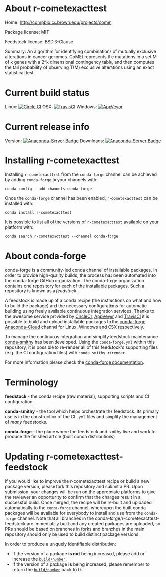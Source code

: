 About r-cometexacttest
======================

Home: http://compbio.cs.brown.edu/projects/comet

Package license: MIT

Feedstock license: BSD 3-Clause

Summary: An algorithm for identifying combinations of mutually exclusive alterations in cancer genomes. CoMEt represents the mutations in a set M of k genes with a 2^k dimensional contingency table, and then computes the tail probability of observing T(M) exclusive alterations using an exact statistical test.



Current build status
====================

Linux: [![Circle CI](https://circleci.com/gh/conda-forge/r-cometexacttest-feedstock.svg?style=shield)](https://circleci.com/gh/conda-forge/r-cometexacttest-feedstock)
OSX: [![TravisCI](https://travis-ci.org/conda-forge/r-cometexacttest-feedstock.svg?branch=master)](https://travis-ci.org/conda-forge/r-cometexacttest-feedstock)
Windows: [![AppVeyor](https://ci.appveyor.com/api/projects/status/github/conda-forge/r-cometexacttest-feedstock?svg=True)](https://ci.appveyor.com/project/conda-forge/r-cometexacttest-feedstock/branch/master)

Current release info
====================
Version: [![Anaconda-Server Badge](https://anaconda.org/conda-forge/r-cometexacttest/badges/version.svg)](https://anaconda.org/conda-forge/r-cometexacttest)
Downloads: [![Anaconda-Server Badge](https://anaconda.org/conda-forge/r-cometexacttest/badges/downloads.svg)](https://anaconda.org/conda-forge/r-cometexacttest)

Installing r-cometexacttest
===========================

Installing `r-cometexacttest` from the `conda-forge` channel can be achieved by adding `conda-forge` to your channels with:

```
conda config --add channels conda-forge
```

Once the `conda-forge` channel has been enabled, `r-cometexacttest` can be installed with:

```
conda install r-cometexacttest
```

It is possible to list all of the versions of `r-cometexacttest` available on your platform with:

```
conda search r-cometexacttest --channel conda-forge
```


About conda-forge
=================

conda-forge is a community-led conda channel of installable packages.
In order to provide high-quality builds, the process has been automated into the
conda-forge GitHub organization. The conda-forge organization contains one repository
for each of the installable packages. Such a repository is known as a *feedstock*.

A feedstock is made up of a conda recipe (the instructions on what and how to build
the package) and the necessary configurations for automatic building using freely
available continuous integration services. Thanks to the awesome service provided by
[CircleCI](https://circleci.com/), [AppVeyor](http://www.appveyor.com/)
and [TravisCI](https://travis-ci.org/) it is possible to build and upload installable
packages to the [conda-forge](https://anaconda.org/conda-forge)
[Anaconda-Cloud](http://docs.anaconda.org/) channel for Linux, Windows and OSX respectively.

To manage the continuous integration and simplify feedstock maintenance
[conda-smithy](http://github.com/conda-forge/conda-smithy) has been developed.
Using the ``conda-forge.yml`` within this repository, it is possible to re-render all of
this feedstock's supporting files (e.g. the CI configuration files) with ``conda smithy rerender``.

For more information please check the [conda-forge documentation](https://conda-forge.org/docs/).

Terminology
===========

**feedstock** - the conda recipe (raw material), supporting scripts and CI configuration.

**conda-smithy** - the tool which helps orchestrate the feedstock.
                   Its primary use is in the construction of the CI ``.yml`` files
                   and simplify the management of *many* feedstocks.

**conda-forge** - the place where the feedstock and smithy live and work to
                  produce the finished article (built conda distributions)


Updating r-cometexacttest-feedstock
===================================

If you would like to improve the r-cometexacttest recipe or build a new
package version, please fork this repository and submit a PR. Upon submission,
your changes will be run on the appropriate platforms to give the reviewer an
opportunity to confirm that the changes result in a successful build. Once
merged, the recipe will be re-built and uploaded automatically to the
`conda-forge` channel, whereupon the built conda packages will be available for
everybody to install and use from the `conda-forge` channel.
Note that all branches in the conda-forge/r-cometexacttest-feedstock are
immediately built and any created packages are uploaded, so PRs should be based
on branches in forks and branches in the main repository should only be used to
build distinct package versions.

In order to produce a uniquely identifiable distribution:
 * If the version of a package **is not** being increased, please add or increase
   the [``build/number``](http://conda.pydata.org/docs/building/meta-yaml.html#build-number-and-string).
 * If the version of a package **is** being increased, please remember to return
   the [``build/number``](http://conda.pydata.org/docs/building/meta-yaml.html#build-number-and-string)
   back to 0.